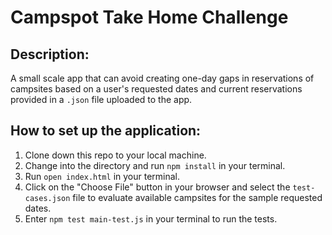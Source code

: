 # Campspot Take Home Challenge

## Description:
A small scale app that can avoid creating one-day gaps in reservations of campsites based on a user's requested dates and current reservations provided in a `.json` file uploaded to the app.

## How to set up the application:
1. Clone down this repo to your local machine.
2. Change into the directory and run `npm install` in your terminal.
3. Run `open index.html` in your terminal.
4. Click on the "Choose File" button in your browser and select the `test-cases.json` file to evaluate available campsites for the sample requested dates.
5. Enter `npm test main-test.js` in your terminal to run the tests.
